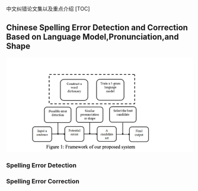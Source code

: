 中文纠错论文集以及重点介绍
[TOC]

## Chinese Spelling Error Detection and Correction Based on Language Model,Pronunciation,and Shape

![1](https://github.com/Dreaming-world/Chinese-Correct/blob/master/picture/1.png)

### Spelling Error Detection

### Spelling Error Correction

